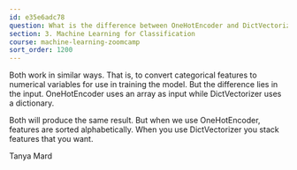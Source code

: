 ```yaml
---
id: e35e6adc78
question: What is the difference between OneHotEncoder and DictVectorizer?
section: 3. Machine Learning for Classification
course: machine-learning-zoomcamp
sort_order: 1200
---
```


Both work in similar ways. That is, to convert categorical features to numerical variables for use in training the model. But the difference lies in the input. OneHotEncoder uses an array as input while DictVectorizer uses a dictionary.

Both will produce the same result. But when we use OneHotEncoder, features are sorted alphabetically. When you use DictVectorizer you stack features that you want.

Tanya Mard

